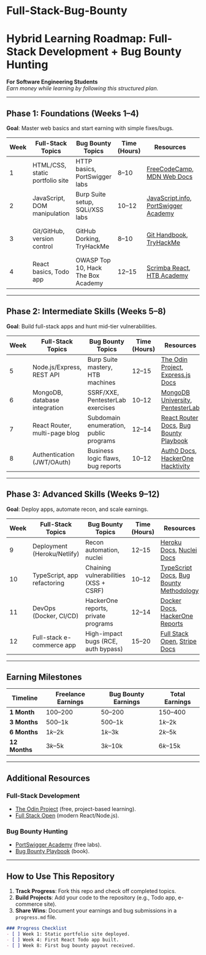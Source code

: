 # Full-Stack-Bug-Bounty


# Hybrid Learning Roadmap: Full-Stack Development + Bug Bounty Hunting  
**For Software Engineering Students**  
*Earn money while learning by following this structured plan.*  

---

## Phase 1: Foundations (Weeks 1–4)  
**Goal**: Master web basics and start earning with simple fixes/bugs.  

| Week | Full-Stack Topics                    | Bug Bounty Topics                     | Time (Hours) | Resources                                                                 | Job Sources                                                                 |
|------|---------------------------------------|----------------------------------------|--------------|---------------------------------------------------------------------------|-----------------------------------------------------------------------------|
| 1    | HTML/CSS, static portfolio site      | HTTP basics, PortSwigger labs          | 8–10         | [FreeCodeCamp](https://freecodecamp.org/), [MDN Web Docs](https://developer.mozilla.org/) | [Upwork](https://upwork.com/) (HTML/CSS fixes)                              |
| 2    | JavaScript, DOM manipulation         | Burp Suite setup, SQLi/XSS labs        | 10–12        | [JavaScript.info](https://javascript.info/), [PortSwigger Academy](https://portswigger.net/web-security) | [HackerOne](https://hackerone.com/) (low-risk bugs)                         |
| 3    | Git/GitHub, version control          | GitHub Dorking, TryHackMe              | 8–10         | [Git Handbook](https://guides.github.com/), [TryHackMe](https://tryhackme.com/) | [Freelancer](https://freelancer.com/) (version control gigs)                |
| 4    | React basics, Todo app               | OWASP Top 10, Hack The Box Academy     | 12–15        | [Scrimba React](https://scrimba.com/learn/learnreact), [HTB Academy](https://academy.hackthebox.com/) | [Toptal](https://toptal.com/) (React gigs)                                  |

---

## Phase 2: Intermediate Skills (Weeks 5–8)  
**Goal**: Build full-stack apps and hunt mid-tier vulnerabilities.  

| Week | Full-Stack Topics                    | Bug Bounty Topics                     | Time (Hours) | Resources                                                                 | Job Sources                                                                 |
|------|---------------------------------------|----------------------------------------|--------------|---------------------------------------------------------------------------|-----------------------------------------------------------------------------|
| 5    | Node.js/Express, REST API            | Burp Suite mastery, HTB machines      | 12–15        | [The Odin Project](https://theodinproject.com/), [Express.js Docs](https://expressjs.com/) | [Upwork](https://upwork.com/) (backend fixes)                               |
| 6    | MongoDB, database integration        | SSRF/XXE, PentesterLab exercises       | 10–12        | [MongoDB University](https://university.mongodb.com/), [PentesterLab](https://pentesterlab.com/) | [Fiverr](https://fiverr.com/) (database gigs)                               |
| 7    | React Router, multi-page blog        | Subdomain enumeration, public programs | 12–14        | [React Router Docs](https://reactrouter.com/), [Bug Bounty Playbook](https://payhip.com/b/wAoh) | [Bugcrowd](https://bugcrowd.com/)                                           |
| 8    | Authentication (JWT/OAuth)           | Business logic flaws, bug reports      | 10–12        | [Auth0 Docs](https://auth0.com/docs/), [HackerOne Hacktivity](https://hackerone.com/hacktivity) | [AngelList](https://angel.co/) (startup gigs)                               |

---

## Phase 3: Advanced Skills (Weeks 9–12)  
**Goal**: Deploy apps, automate recon, and scale earnings.  

| Week | Full-Stack Topics                    | Bug Bounty Topics                     | Time (Hours) | Resources                                                                 | Job Sources                                                                 |
|------|---------------------------------------|----------------------------------------|--------------|---------------------------------------------------------------------------|-----------------------------------------------------------------------------|
| 9    | Deployment (Heroku/Netlify)          | Recon automation, nuclei               | 12–15        | [Heroku Docs](https://devcenter.heroku.com/), [Nuclei Docs](https://nuclei.projectdiscovery.io/) | [AWS Marketplace](https://aws.amazon.com/marketplace/)                      |
| 10   | TypeScript, app refactoring          | Chaining vulnerabilities (XSS + CSRF)  | 10–12        | [TypeScript Docs](https://typescriptlang.org/), [Bug Bounty Methodology](https://github.com/jhaddix/tbhm) | [Toptal](https://toptal.com/) (TypeScript roles)                            |
| 11   | DevOps (Docker, CI/CD)               | HackerOne reports, private programs    | 12–14        | [Docker Docs](https://docs.docker.com/), [HackerOne Reports](https://hackerone.com/hacktivity) | [RemoteOK](https://remoteok.com/) (DevOps roles)                            |
| 12   | Full-stack e-commerce app            | High-impact bugs (RCE, auth bypass)    | 15–20        | [Full Stack Open](https://fullstackopen.com/), [Stripe Docs](https://stripe.com/docs) | [LinkedIn Jobs](https://linkedin.com/jobs/), [Cobalt](https://cobalt.io/)   |

---

## Earning Milestones  
| Timeline   | Freelance Earnings       | Bug Bounty Earnings       | Total Earnings  |
|------------|--------------------------|---------------------------|-----------------|
| **1 Month**| $100–$200                | $50–$200                  | $150–$400       |
| **3 Months**| $500–$1k                | $500–$1k                  | $1k–$2k         |
| **6 Months**| $1k–$2k                 | $1k–$3k                   | $2k–$5k         |
| **12 Months**| $3k–$5k               | $3k–$10k                  | $6k–$15k        |

---

## Additional Resources  
### Full-Stack Development  
- [The Odin Project](https://theodinproject.com/) (free, project-based learning).  
- [Full Stack Open](https://fullstackopen.com/) (modern React/Node.js).  

### Bug Bounty Hunting  
- [PortSwigger Academy](https://portswigger.net/web-security) (free labs).  
- [Bug Bounty Playbook](https://www.amazon.com/Bug-Bounty-Playbook-Step-Step/dp/1119668635) (book).  

---

## How to Use This Repository  
1. **Track Progress**: Fork this repo and check off completed topics.  
2. **Build Projects**: Add your code to the repository (e.g., Todo app, e-commerce site).  
3. **Share Wins**: Document your earnings and bug submissions in a `progress.md` file.  

```markdown
### Progress Checklist  
- [ ] Week 1: Static portfolio site deployed.  
- [ ] Week 4: First React Todo app built.  
- [ ] Week 8: First bug bounty payout received.  
